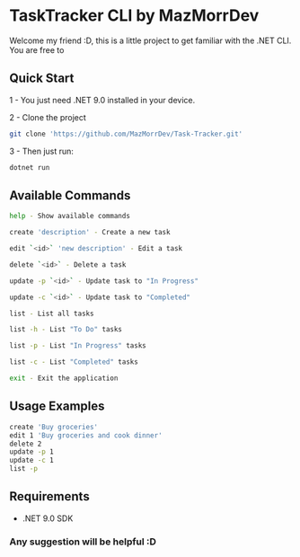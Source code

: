 # TaskTracker CLI by MazMorrDev

Welcome my friend :D, this is a little project to get familiar with the .NET CLI. You are free to 

## Quick Start

 1 - You just need .NET 9.0 installed in your device.

 2 - Clone the project

```bash
git clone 'https://github.com/MazMorrDev/Task-Tracker.git'
```

3 - Then just run:

```bash
dotnet run
```

## Available Commands

```bash
help - Show available commands

create 'description' - Create a new task

edit `<id>` 'new description' - Edit a task

delete `<id>` - Delete a task

update -p `<id>` - Update task to "In Progress"

update -c `<id>` - Update task to "Completed"

list - List all tasks

list -h - List "To Do" tasks

list -p - List "In Progress" tasks

list -c - List "Completed" tasks

exit - Exit the application
```

## Usage Examples

```bash
create 'Buy groceries'
edit 1 'Buy groceries and cook dinner'
delete 2
update -p 1
update -c 1
list -p
```

## Requirements

- .NET 9.0 SDK

### Any suggestion will be helpful :D
